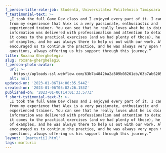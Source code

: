 ```yaml
---
f_person-title-role-job: Studentă, Universitatea Politehnica Timișoara
f_testimonial-text: >-
  „I took the full Game Dev class and I enjoyed every part of it. I can tell
  from my experience that Alex is a very passionate, enthusiastic and
  experienced trainer. You can see that he really loves what he is doing. The
  information was delivered with professionalism and attention to details. When
  it comes to the practical exercises (and we had plenty of those), he gave lots
  of examples, and he was always there to help us out with our work. Alex always
  encouraged us to continue the practice, and he was always very open to our
  questions, always offering us his support through this journey.”
title: Roxana Gherghelegiu
slug: roxana-gherghelegiu
f_person-photo-avatar:
  url: >-
    https://uploads-ssl.webflow.com/63b7a4842ba2a509b08261eb/63b7ab620574d5fadac7f164_63999a2ca35a2b6b4c8412da_roxana-ghergheliu.jpeg
  alt: null
updated-on: '2023-01-06T14:00:35.544Z'
created-on: '2023-01-06T05:02:26.153Z'
published-on: '2023-01-06T14:01:33.577Z'
f_short-tstimonial-text-3: >-
  „I took the full Game Dev class and I enjoyed every part of it. I can tell
  from my experience that Alex is a very passionate, enthusiastic and
  experienced trainer. You can see that he really loves what he is doing. The
  information was delivered with professionalism and attention to details. When
  it comes to the practical exercises (and we had plenty of those), he gave lots
  of examples, and he was always there to help us out with our work. Alex always
  encouraged us to continue the practice, and he was always very open to our
  questions, always offering us his support through this journey.”
layout: '[marturii].html'
tags: marturii
---
```



